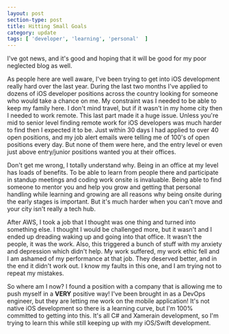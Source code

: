 ```yaml
---
layout: post
section-type: post
title: Hitting Small Goals
category: update
tags: [ 'developer', 'learning', 'personal'  ]
---
```

I've got news, and it's good and hoping that it will be good for my poor neglected blog as well.

As people here are well aware, I've been trying to get into iOS development really hard over the last year. During the last two months I've applied to dozens of iOS developer positions across the country looking for someone who would take a chance on me. My constraint was I needed to be able to keep my family here. I don't mind travel, but if it wasn't in my home city then I needed to work remote. This last part made it a huge issue. Unless you're mid to senior level finding remote work for iOS developers was much harder to find then I expected it to be. Just within 30 days I had applied to over 40 open positions, and my job alert emails were telling me of 100's of open positions every day. But none of them were here, and the entry level or even just above entry/junior positions wanted you at their offices.

Don't get me wrong, I totally understand why. Being in an office at my level has loads of benefits. To be able to learn from people there and participate in standup meetings and coding work onsite is invaluable. Being able to find someone to mentor you and help you grow and getting that personal handling while learning and growing are all reasons why being onsite during the early stages is important. But it's much harder when you can't move and your city isn't really a tech hub. 

After AWS, I took a job that I thought was one thing and turned into something else. I thought I would be challenged more, but it wasn't and I ended up dreading waking up and going into that office. It wasn't the people, it was the work. Also, this triggered a bunch of stuff with my anxiety and depression which didn't help. My work suffered, my work ethic fell and I am ashamed of my performance at that job. They deserved better, and in the end it didn't work out. I know my faults in this one, and I am trying not to repeat my mistakes.

So where am I now? I found a position with a company that is allowing me to push myself in a <b>VERY</b> positive way! I've been brought in as a DevOps engineer, but they are letting me work on the mobile application! It's not native iOS development so there is a learning curve, but I'm 100% committed to getting into this. It's all C# and Xamerain development, so I'm trying to learn this while still keeping up with my iOS/Swift development.
